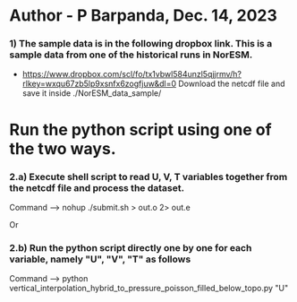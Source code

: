 
# Author - P Barpanda, Dec. 14, 2023

### 1) The sample data is in the following dropbox link. This is a sample data from one of the historical runs in NorESM.
- https://www.dropbox.com/scl/fo/tx1vbwl584unzl5qjjrmv/h?rlkey=wxqu67zb5lp9xsnfx6zogfjuw&dl=0
Download the netcdf file and save it inside ./NorESM_data_sample/

# Run the python script using one of the two ways.

### 2.a) Execute shell script to read U, V, T variables together from the netcdf file and process the dataset.
Command --> nohup ./submit.sh > out.o 2> out.e

Or

### 2.b) Run the python script directly one by one for each variable, namely "U", "V", "T" as follows
Command --> python vertical_interpolation_hybrid_to_pressure_poisson_filled_below_topo.py "U"
